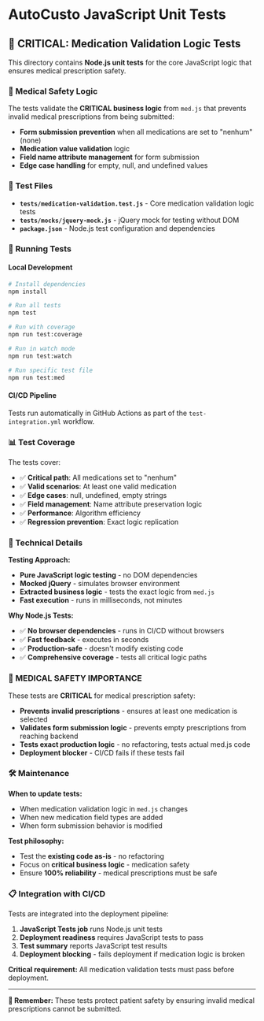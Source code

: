 # AutoCusto JavaScript Unit Tests

## 🚨 CRITICAL: Medication Validation Logic Tests

This directory contains **Node.js unit tests** for the core JavaScript logic that ensures medical prescription safety.

### 🏥 Medical Safety Logic

The tests validate the **CRITICAL business logic** from `med.js` that prevents invalid medical prescriptions from being submitted:

- **Form submission prevention** when all medications are set to "nenhum" (none)
- **Medication value validation** logic
- **Field name attribute management** for form submission
- **Edge case handling** for empty, null, and undefined values

### 🧪 Test Files

- **`tests/medication-validation.test.js`** - Core medication validation logic tests
- **`tests/mocks/jquery-mock.js`** - jQuery mock for testing without DOM
- **`package.json`** - Node.js test configuration and dependencies

### 🚀 Running Tests

#### Local Development
```bash
# Install dependencies
npm install

# Run all tests
npm test

# Run with coverage
npm run test:coverage

# Run in watch mode
npm run test:watch

# Run specific test file
npm run test:med
```

#### CI/CD Pipeline
Tests run automatically in GitHub Actions as part of the `test-integration.yml` workflow.

### 📊 Test Coverage

The tests cover:
- ✅ **Critical path**: All medications set to "nenhum" 
- ✅ **Valid scenarios**: At least one valid medication
- ✅ **Edge cases**: null, undefined, empty strings
- ✅ **Field management**: Name attribute preservation logic
- ✅ **Performance**: Algorithm efficiency
- ✅ **Regression prevention**: Exact logic replication

### 🔧 Technical Details

**Testing Approach:**
- **Pure JavaScript logic testing** - no DOM dependencies
- **Mocked jQuery** - simulates browser environment
- **Extracted business logic** - tests the exact logic from `med.js`
- **Fast execution** - runs in milliseconds, not minutes

**Why Node.js Tests:**
- ✅ **No browser dependencies** - runs in CI/CD without browsers
- ✅ **Fast feedback** - executes in seconds
- ✅ **Production-safe** - doesn't modify existing code
- ✅ **Comprehensive coverage** - tests all critical logic paths

### 🚨 MEDICAL SAFETY IMPORTANCE

These tests are **CRITICAL** for medical prescription safety:

- **Prevents invalid prescriptions** - ensures at least one medication is selected
- **Validates form submission logic** - prevents empty prescriptions from reaching backend
- **Tests exact production logic** - no refactoring, tests actual med.js code
- **Deployment blocker** - CI/CD fails if these tests fail

### 🛠️ Maintenance

**When to update tests:**
- When medication validation logic in `med.js` changes
- When new medication field types are added
- When form submission behavior is modified

**Test philosophy:**
- Test the **existing code as-is** - no refactoring
- Focus on **critical business logic** - medication safety
- Ensure **100% reliability** - medical prescriptions must be safe

### 📋 Integration with CI/CD

Tests are integrated into the deployment pipeline:

1. **JavaScript Tests job** runs Node.js unit tests
2. **Deployment readiness** requires JavaScript tests to pass
3. **Test summary** reports JavaScript test results
4. **Deployment blocking** - fails deployment if medication logic is broken

**Critical requirement:** All medication validation tests must pass before deployment.

---

**🏥 Remember:** These tests protect patient safety by ensuring invalid medical prescriptions cannot be submitted.